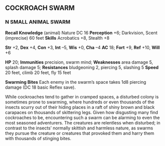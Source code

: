 ## COCKROACH SWARM

### N SMALL ANIMAL SWARM

**Recall Knowledge** (animal) Nature DC 16
**Perception** +6; Darkvision, Scent (imprecise) 60 feet
**Skills** Acrobatics +8, Stealth +8

**Str** +2, **Dex** +4, **Con** +3, **Int** –5, **Wis** +0, **Cha** –4
**AC** 18; **Fort** +9, **Ref** +10, **Will** +6

**HP** 20; **Immunities** precision, swarm mind; **Weaknesses** area damage 5, splash damage 5; **Resistances** bludgeoning 2, piercing 5, slashing 5
**Speed** 20 feet, climb 20 feet, fly 15 feet

**Swarming Bites** Each enemy in the swarm’s space takes 1d8 piercing damage (DC 18 basic Reflex save).

While cockroaches tend to gather in cramped spaces, a disturbed colony is sometimes prone to swarming, where hundreds or even thousands of the insects scurry out of their hiding places in a raft of shiny brown and black carapaces on thousands of skittering legs. Given how disgusting many find cockroaches to be, encountering such a swarm can be alarming to even the most seasoned adventurers. The creatures are relentless when disturbed; in contrast to the insects’ normally skittish and harmless nature, as swarms they pursue the creature or creatures that provoked them and harry them with thousands of stinging bites.